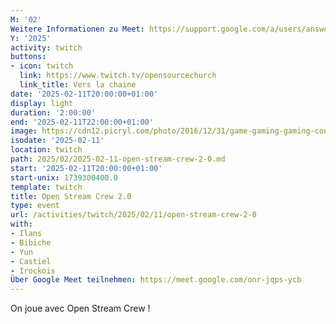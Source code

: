 ```yaml
---
M: '02'
Weitere Informationen zu Meet: https://support.google.com/a/users/answer/9282720
Y: '2025'
activity: twitch
buttons:
- icon: twitch
  link: https://www.twitch.tv/opensourcechurch
  link_title: Vers la chaine
date: '2025-02-11T20:00:00+01:00'
display: light
duration: '2:00:00'
end: '2025-02-11T22:00:00+01:00'
image: https://cdn12.picryl.com/photo/2016/12/31/game-gaming-gaming-console-science-technology-555734-1024.png
isodate: '2025-02-11'
location: twitch
path: 2025/02/2025-02-11-open-stream-crew-2-0.md
start: '2025-02-11T20:00:00+01:00'
start-unix: 1739300400.0
template: twitch
title: Open Stream Crew 2.0
type: event
url: /activities/twitch/2025/02/11/open-stream-crew-2-0
with:
- Ilans
- Bibiche
- Yun
- Castiel
- Irockois
Über Google Meet teilnehmen: https://meet.google.com/onr-jqps-ycb
---
```

On joue avec Open Stream Crew !